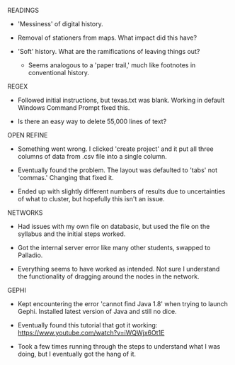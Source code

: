 READINGS

* 'Messiness' of digital history.

* Removal of stationers from maps. What impact did this have?

* 'Soft' history. What are the ramifications of leaving things out?

  * Seems analogous to a 'paper trail,' much like footnotes in conventional history.

REGEX

* Followed initial instructions, but texas.txt was blank. Working in default Windows Command Prompt fixed this.

* Is there an easy way to delete 55,000 lines of text? 

OPEN REFINE

* Something went wrong. I clicked 'create project' and it put all three columns of data from .csv file into a single column.

* Eventually found the problem. The layout was defaulted to 'tabs' not 'commas.' Changing that fixed it.

* Ended up with slightly different numbers of results due to uncertainties of what to cluster, but hopefully this isn't an issue.

NETWORKS

* Had issues with my own file on databasic, but used the file on the syllabus and the initial steps worked.

* Got the internal server error like many other students, swapped to Palladio.

* Everything seems to have worked as intended. Not sure I understand the functionality of dragging around the nodes in the network.

GEPHI

* Kept encountering the error 'cannot find Java 1.8' when trying to launch Gephi. Installed latest version of Java and still no dice.

* Eventually found this tutorial that got it working: https://www.youtube.com/watch?v=iWQWjx6Ot1E

* Took a few times running through the steps to understand what I was doing, but I eventually got the hang of it.
